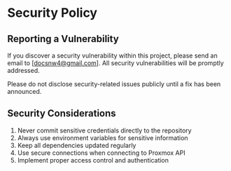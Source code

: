 # Security Policy

## Reporting a Vulnerability

If you discover a security vulnerability within this project, please send an email to [docsnw4@gmail.com]. All security vulnerabilities will be promptly addressed.

Please do not disclose security-related issues publicly until a fix has been announced.

## Security Considerations

1. Never commit sensitive credentials directly to the repository
2. Always use environment variables for sensitive information
3. Keep all dependencies updated regularly
4. Use secure connections when connecting to Proxmox API
5. Implement proper access control and authentication
